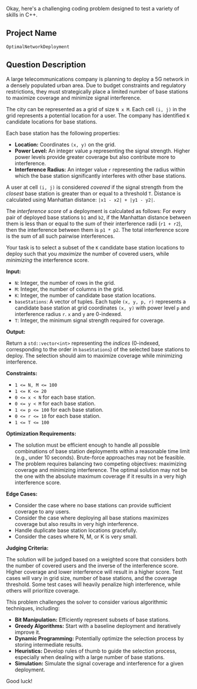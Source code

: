 Okay, here's a challenging coding problem designed to test a variety of skills in C++.

## Project Name

`OptimalNetworkDeployment`

## Question Description

A large telecommunications company is planning to deploy a 5G network in a densely populated urban area. Due to budget constraints and regulatory restrictions, they must strategically place a limited number of base stations to maximize coverage and minimize signal interference.

The city can be represented as a grid of size `N x M`. Each cell `(i, j)` in the grid represents a potential location for a user.  The company has identified `K` candidate locations for base stations.

Each base station has the following properties:

*   **Location:** Coordinates `(x, y)` on the grid.
*   **Power Level:** An integer value `p` representing the signal strength.  Higher power levels provide greater coverage but also contribute more to interference.
*   **Interference Radius:** An integer value `r` representing the radius within which the base station significantly interferes with other base stations.

A user at cell `(i, j)` is considered *covered* if the signal strength from the *closest* base station is greater than or equal to a threshold `T`. Distance is calculated using Manhattan distance: `|x1 - x2| + |y1 - y2|`.

The *interference score* of a deployment is calculated as follows: For every pair of deployed base stations `b1` and `b2`, if the Manhattan distance between them is less than or equal to the *sum* of their interference radii (`r1 + r2`), then the interference between them is `p1 * p2`.  The total interference score is the sum of all such pairwise interferences.

Your task is to select a subset of the `K` candidate base station locations to deploy such that you *maximize* the number of covered users, while *minimizing* the interference score.

**Input:**

*   `N`: Integer, the number of rows in the grid.
*   `M`: Integer, the number of columns in the grid.
*   `K`: Integer, the number of candidate base station locations.
*   `baseStations`: A vector of tuples. Each tuple `(x, y, p, r)` represents a candidate base station at grid coordinates `(x, y)` with power level `p` and interference radius `r`.  `x` and `y` are 0-indexed.
*   `T`: Integer, the minimum signal strength required for coverage.

**Output:**

Return a `std::vector<int>` representing the *indices* (0-indexed, corresponding to the order in `baseStations`) of the selected base stations to deploy.  The selection should aim to maximize coverage while minimizing interference.

**Constraints:**

*   `1 <= N, M <= 100`
*   `1 <= K <= 20`
*   `0 <= x < N` for each base station.
*   `0 <= y < M` for each base station.
*   `1 <= p <= 100` for each base station.
*   `0 <= r <= 10` for each base station.
*   `1 <= T <= 100`

**Optimization Requirements:**

*   The solution must be efficient enough to handle all possible combinations of base station deployments within a reasonable time limit (e.g., under 10 seconds).  Brute-force approaches may not be feasible.
*   The problem requires balancing two competing objectives: maximizing coverage and minimizing interference.  The optimal solution may not be the one with the absolute maximum coverage if it results in a very high interference score.

**Edge Cases:**

*   Consider the case where no base stations can provide sufficient coverage to any users.
*   Consider the case where deploying all base stations maximizes coverage but also results in very high interference.
*   Handle duplicate base station locations gracefully.
*   Consider the cases where N, M, or K is very small.

**Judging Criteria:**

The solution will be judged based on a weighted score that considers both the number of covered users and the inverse of the interference score.  Higher coverage and lower interference will result in a higher score. Test cases will vary in grid size, number of base stations, and the coverage threshold. Some test cases will heavily penalize high interference, while others will prioritize coverage.

This problem challenges the solver to consider various algorithmic techniques, including:

*   **Bit Manipulation:** Efficiently represent subsets of base stations.
*   **Greedy Algorithms:**  Start with a baseline deployment and iteratively improve it.
*   **Dynamic Programming:**  Potentially optimize the selection process by storing intermediate results.
*   **Heuristics:**  Develop rules of thumb to guide the selection process, especially when dealing with a large number of base stations.
*   **Simulation:** Simulate the signal coverage and interference for a given deployment.

Good luck!

